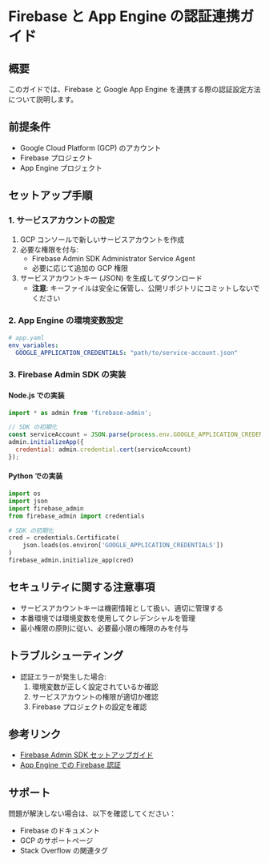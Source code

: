 # Firebase と App Engine の認証連携ガイド

## 概要
このガイドでは、Firebase と Google App Engine を連携する際の認証設定方法について説明します。

## 前提条件
- Google Cloud Platform (GCP) のアカウント
- Firebase プロジェクト
- App Engine プロジェクト

## セットアップ手順

### 1. サービスアカウントの設定
1. GCP コンソールで新しいサービスアカウントを作成
2. 必要な権限を付与:
   - Firebase Admin SDK Administrator Service Agent
   - 必要に応じて追加の GCP 権限
3. サービスアカウントキー (JSON) を生成してダウンロード
   - **注意**: キーファイルは安全に保管し、公開リポジトリにコミットしないでください

### 2. App Engine の環境変数設定
```yaml
# app.yaml
env_variables:
  GOOGLE_APPLICATION_CREDENTIALS: "path/to/service-account.json"
```

### 3. Firebase Admin SDK の実装

#### Node.js での実装
```javascript
import * as admin from 'firebase-admin';

// SDK の初期化
const serviceAccount = JSON.parse(process.env.GOOGLE_APPLICATION_CREDENTIALS);
admin.initializeApp({
  credential: admin.credential.cert(serviceAccount)
});
```

#### Python での実装
```python
import os
import json
import firebase_admin
from firebase_admin import credentials

# SDK の初期化
cred = credentials.Certificate(
    json.loads(os.environ['GOOGLE_APPLICATION_CREDENTIALS'])
)
firebase_admin.initialize_app(cred)
```

## セキュリティに関する注意事項
- サービスアカウントキーは機密情報として扱い、適切に管理する
- 本番環境では環境変数を使用してクレデンシャルを管理
- 最小権限の原則に従い、必要最小限の権限のみを付与

## トラブルシューティング
- 認証エラーが発生した場合:
  1. 環境変数が正しく設定されているか確認
  2. サービスアカウントの権限が適切か確認
  3. Firebase プロジェクトの設定を確認

## 参考リンク
- [Firebase Admin SDK セットアップガイド](https://firebase.google.com/docs/admin/setup#initialize-sdk)
- [App Engine での Firebase 認証](https://cloud.google.com/appengine/docs/flexible/python/authenticating-users-firebase-and-admin-auth)

## サポート
問題が解決しない場合は、以下を確認してください：
- Firebase のドキュメント
- GCP のサポートページ
- Stack Overflow の関連タグ
